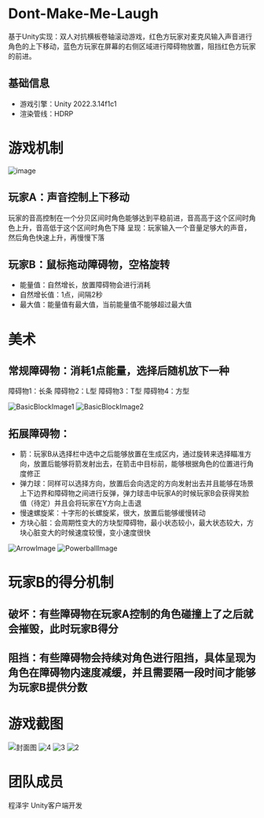 # Dont-Make-Me-Laugh
基于Unity实现：双人对抗横板卷轴滚动游戏，红色方玩家对麦克风输入声音进行角色的上下移动，蓝色方玩家在屏幕的右侧区域进行障碍物放置，阻挡红色方玩家的前进。
## 基础信息
+ 游戏引擎：Unity 2022.3.14f1c1
+ 渲染管线：HDRP

# 游戏机制
![image](https://github.com/satsuki-64/Dont-Make-Me-Laugh/assets/49782051/dce25af4-7eee-47a1-adbe-d496c5d203c1)
## 玩家A：声音控制上下移动
玩家的音高控制在一个分贝区间时角色能够达到平稳前进，音高高于这个区间时角色上升，音高低于这个区间时角色下降
呈现：玩家输入一个音量足够大的声音，然后角色快速上升，再慢慢下落
## 玩家B：鼠标拖动障碍物，空格旋转
+ 能量值：自然增长，放置障碍物会进行消耗
+ 自然增长值：1点，间隔2秒
+ 最大值：能量值有最大值，当前能量值不能够超过最大值

# 美术
## 常规障碍物：消耗1点能量，选择后随机放下一种
障碍物1：长条
障碍物2：L型
障碍物3：T型
障碍物4：方型

![BasicBlockImage1](https://github.com/satsuki-64/Dont-Make-Me-Laugh/assets/49782051/1ab20c21-1185-4512-9552-4e32aae40a2d)
![BasicBlockImage2](https://github.com/satsuki-64/Dont-Make-Me-Laugh/assets/49782051/1bbc98ef-1f56-4e9a-9971-6893130bad26)

## 拓展障碍物：
+ 箭：玩家B从选择栏中选中之后能够放置在生成区内，通过旋转来选择瞄准方向，放置后能够将箭发射出去，在箭击中目标前，能够根据角色的位置进行角度修正
+ 弹力球：同样可以选择方向，放置后会向选定的方向发射出去并且能够在场景上下边界和障碍物之间进行反弹，弹力球击中玩家A的时候玩家B会获得笑脸值（待定）并且会将玩家在Y方向上击退
+ 慢速螺旋桨：十字形的长螺旋桨，很大，放置后能够缓慢转动
+ 方块心脏：会周期性变大的方块型障碍物，最小状态较小，最大状态较大，方块心脏变大的时候速度较慢，变小速度很快

![ArrowImage](https://github.com/satsuki-64/Dont-Make-Me-Laugh/assets/49782051/3bb5e783-c3a4-4af2-b6c5-21db72932274)
![PowerballImage](https://github.com/satsuki-64/Dont-Make-Me-Laugh/assets/49782051/bbd31924-8112-4a37-bcec-d45dbfc4f5cc)



# 玩家B的得分机制
## 破坏：有些障碍物在玩家A控制的角色碰撞上了之后就会摧毁，此时玩家B得分
## 阻挡：有些障碍物会持续对角色进行阻挡，具体呈现为角色在障碍物内速度减缓，并且需要隔一段时间才能够为玩家B提供分数

# 游戏截图
![封面图](https://github.com/satsuki-64/Dont-Make-Me-Laugh/assets/49782051/1fea8e11-283d-47e6-8056-cf1746fac5bb)
![4](https://github.com/satsuki-64/Dont-Make-Me-Laugh/assets/49782051/5699be9f-79ea-4306-a2ab-f974b1b53a21)
![3](https://github.com/satsuki-64/Dont-Make-Me-Laugh/assets/49782051/0acd1519-5edc-4505-ba6f-7c671ff3efbe)
![2](https://github.com/satsuki-64/Dont-Make-Me-Laugh/assets/49782051/24cd5159-4a97-4943-9c0e-b69f541a36f4)

# 团队成员
程泽宇 Unity客户端开发

